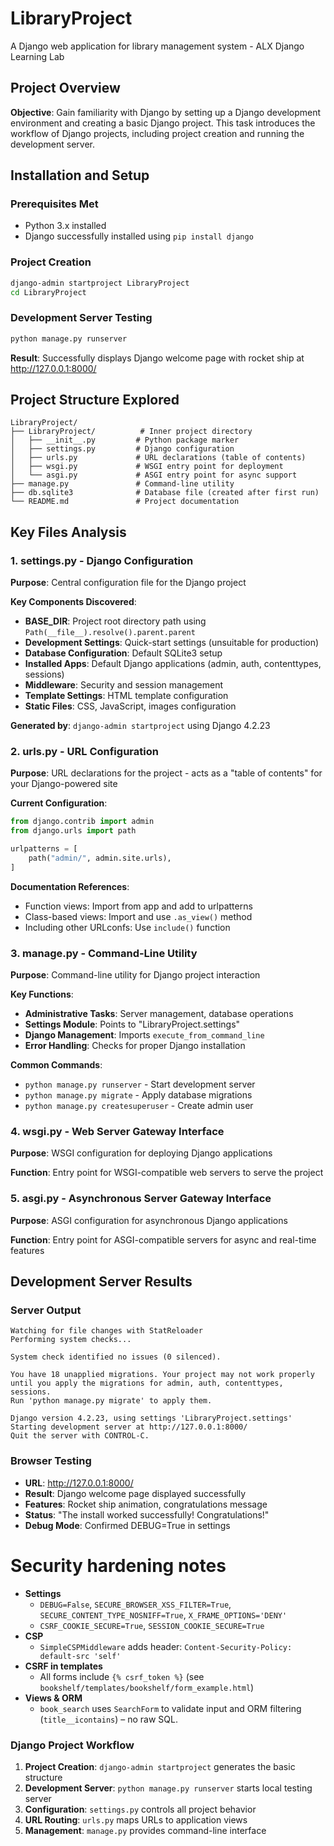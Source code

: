 
# LibraryProject

A Django web application for library management system - ALX Django Learning Lab

## Project Overview

**Objective**: Gain familiarity with Django by setting up a Django development environment and creating a basic Django project. This task introduces the workflow of Django projects, including project creation and running the development server.

## Installation and Setup 

### Prerequisites Met
- Python 3.x installed
- Django successfully installed using `pip install django`

### Project Creation
```bash
django-admin startproject LibraryProject
cd LibraryProject
```

### Development Server Testing
```bash
python manage.py runserver
```
**Result**: Successfully displays Django welcome page with rocket ship at http://127.0.0.1:8000/

## Project Structure Explored

```
LibraryProject/
├── LibraryProject/          # Inner project directory
│   ├── __init__.py         # Python package marker
│   ├── settings.py         # Django configuration
│   ├── urls.py             # URL declarations (table of contents)
│   ├── wsgi.py             # WSGI entry point for deployment
│   └── asgi.py             # ASGI entry point for async support
├── manage.py               # Command-line utility
├── db.sqlite3              # Database file (created after first run)
└── README.md               # Project documentation
```

## Key Files Analysis

### 1. settings.py - Django Configuration
**Purpose**: Central configuration file for the Django project

**Key Components Discovered**:
- **BASE_DIR**: Project root directory path using `Path(__file__).resolve().parent.parent`
- **Development Settings**: Quick-start settings (unsuitable for production)
- **Database Configuration**: Default SQLite3 setup
- **Installed Apps**: Default Django applications (admin, auth, contenttypes, sessions)
- **Middleware**: Security and session management
- **Template Settings**: HTML template configuration
- **Static Files**: CSS, JavaScript, images configuration

**Generated by**: `django-admin startproject` using Django 4.2.23

### 2. urls.py - URL Configuration
**Purpose**: URL declarations for the project - acts as a "table of contents" for your Django-powered site

**Current Configuration**:
```python
from django.contrib import admin
from django.urls import path

urlpatterns = [
    path("admin/", admin.site.urls),
]
```

**Documentation References**:
- Function views: Import from app and add to urlpatterns
- Class-based views: Import and use `.as_view()` method
- Including other URLconfs: Use `include()` function

### 3. manage.py - Command-Line Utility
**Purpose**: Command-line utility for Django project interaction

**Key Functions**:
- **Administrative Tasks**: Server management, database operations
- **Settings Module**: Points to "LibraryProject.settings"
- **Django Management**: Imports `execute_from_command_line`
- **Error Handling**: Checks for proper Django installation

**Common Commands**:
- `python manage.py runserver` - Start development server
- `python manage.py migrate` - Apply database migrations
- `python manage.py createsuperuser` - Create admin user

### 4. wsgi.py - Web Server Gateway Interface
**Purpose**: WSGI configuration for deploying Django applications

**Function**: Entry point for WSGI-compatible web servers to serve the project

### 5. asgi.py - Asynchronous Server Gateway Interface
**Purpose**: ASGI configuration for asynchronous Django applications

**Function**: Entry point for ASGI-compatible servers for async and real-time features

## Development Server Results

### Server Output
```
Watching for file changes with StatReloader
Performing system checks...

System check identified no issues (0 silenced).

You have 18 unapplied migrations. Your project may not work properly until you apply the migrations for admin, auth, contenttypes, sessions.
Run 'python manage.py migrate' to apply them.

Django version 4.2.23, using settings 'LibraryProject.settings'
Starting development server at http://127.0.0.1:8000/
Quit the server with CONTROL-C.
```

### Browser Testing
- **URL**: http://127.0.0.1:8000/
- **Result**: Django welcome page displayed successfully
- **Features**: Rocket ship animation, congratulations message
- **Status**: "The install worked successfully! Congratulations!"
- **Debug Mode**: Confirmed DEBUG=True in settings

# Security hardening notes

- **Settings**
  - `DEBUG=False`, `SECURE_BROWSER_XSS_FILTER=True`, `SECURE_CONTENT_TYPE_NOSNIFF=True`, `X_FRAME_OPTIONS='DENY'`
  - `CSRF_COOKIE_SECURE=True`, `SESSION_COOKIE_SECURE=True`
- **CSP**
  - `SimpleCSPMiddleware` adds header: `Content-Security-Policy: default-src 'self'`
- **CSRF in templates**
  - All forms include `{% csrf_token %}` (see `bookshelf/templates/bookshelf/form_example.html`)
- **Views & ORM**
  - `book_search` uses `SearchForm` to validate input and ORM filtering (`title__icontains`) – no raw SQL.

### Django Project Workflow
1. **Project Creation**: `django-admin startproject` generates the basic structure
2. **Development Server**: `python manage.py runserver` starts local testing server
3. **Configuration**: `settings.py` controls all project behavior
4. **URL Routing**: `urls.py` maps URLs to application views
5. **Management**: `manage.py` provides command-line interface


